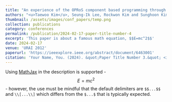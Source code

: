 ```yaml
---
title: "An experience of the OPRoS component based programming through the implementation of DARwIn robot soccer"
authors: "<u>Taewoo Kim</u>, Seung-Ik Lee, Rockwon Kim and Sunghoon Kim"
thumbnail: /assets/images/conf_papers/temp.png
collection: publications
category: conferences
permalink: /publication/2024-02-17-paper-title-number-4
excerpt: 'This paper is about a famous math equation, $$E=mc^2$$'
date: 2024-02-17
venue: 'URAI 2012'
paperurl: 'https://ieeexplore.ieee.org/abstract/document/6463001'
citation: 'Your Name, You. (2024). &quot;Paper Title Number 3.&quot; <i>GitHub Journal of Bugs</i>. 1(3).'
---
```


Using [MathJax](https://www.mathjax.org/) in the description is supported - $$E=mc^2$$ - however, the use must be mindful that the default delimiters are `$$...$$` and `\\[...\\]` which differs from the `$...$` that is typically expected.
